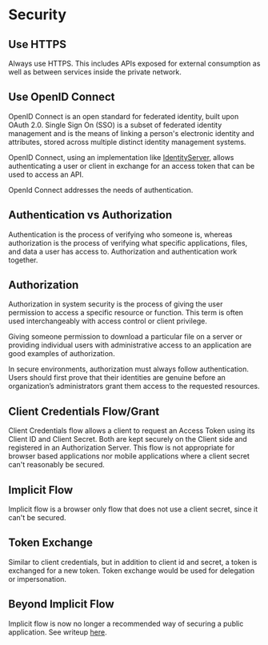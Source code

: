 # Security

## Use HTTPS

Always use HTTPS.  This includes APIs exposed for external consumption as well as between services inside the private network.

## Use OpenID Connect

OpenID Connect is an open standard for federated identity, built upon OAuth 2.0.  Single Sign On (SSO) is a subset of federated identity management and is the means of linking a person's electronic identity and attributes, stored across multiple distinct identity management systems.

OpenID Connect, using an implementation like [IdentityServer](https://duendesoftware.com/products/identityserver), allows authenticating a user or client in exchange for an access token that can be used to access an API.

OpenId Connect addresses the needs of authentication.

## Authentication vs Authorization

Authentication is the process of verifying who someone is, whereas authorization is the process of verifying what specific applications, files, and data a user has access to.  Authorization and authentication work together.

## Authorization

Authorization in system security is the process of giving the user permission to access a specific resource or function. This term is often used interchangeably with access control or client privilege.

Giving someone permission to download a particular file on a server or providing individual users with administrative access to an application are good examples of authorization.

In secure environments, authorization must always follow authentication. Users should first prove that their identities are genuine before an organization’s administrators grant them access to the requested resources.

## Client Credentials Flow/Grant

Client Credentials flow allows a client to request an Access Token using its Client ID and Client Secret. Both are kept securely on the Client side and registered in an Authorization Server.  This flow is not appropriate for browser based applications nor mobile applications where a client secret can't reasonably be secured. 

## Implicit Flow

Implicit flow is a browser only flow that does not use a client secret, since it can't be secured.

## Token Exchange

Similar to client credentials, but in addition to client id and secret, a token is exchanged for a new token.  Token exchange would be used for delegation or impersonation.

## Beyond Implicit Flow

Implicit flow is now no longer a recommended way of securing a public application.  See writeup [here](https://brockallen.com/2019/01/03/the-state-of-the-implicit-flow-in-oauth2/).
